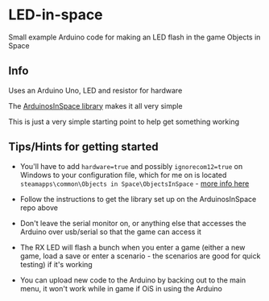 # LED-in-space

Small example Arduino code for making an LED flash in the game Objects in Space

## Info

Uses an Arduino Uno, LED and resistor for hardware

The [ArduinosInSpace library](https://bitbucket.org/pjhardy/arduinosinspace/src/master/) makes it all very simple

This is just a very simple starting point to help get something working

## Tips/Hints for getting started

* You'll have to add `hardware=true` and possibly `ignorecom12=true` on Windows to your configuration file, which for me on is located `steamapps\common\Objects in Space\ObjectsInSpace` - [more info here](https://oiswiki.sysadninjas.net/wiki/Getting_started_with_hardware)

* Follow the instructions to get the library set up on the ArduinosInSpace repo above

* Don't leave the serial monitor on, or anything else that accesses the Arduino over usb/serial so that the game can access it

* The RX LED will flash a bunch when you enter a game (either a new game, load a save or enter a scenario - the scenarios are good for quick testing) if it's working

* You can upload new code to the Arduino by backing out to the main menu, it won't work while in game if OiS in using the Arduino